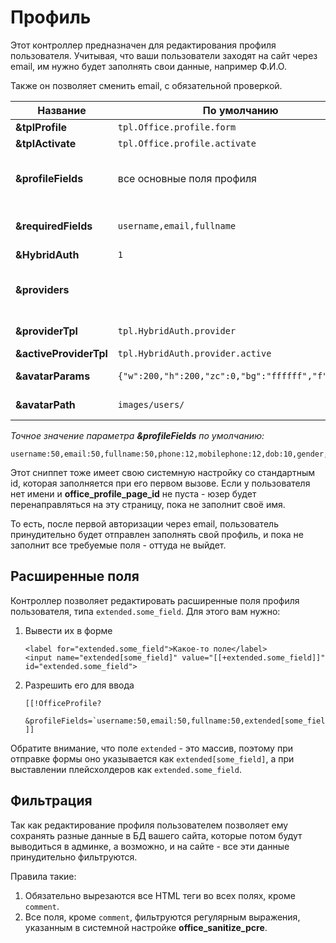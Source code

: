 # Профиль

Этот контроллер предназначен для редактирования профиля пользователя.
Учитывая, что ваши пользователи заходят на сайт через email, им нужно будет заполнять свои данные, например Ф.И.О.

Также он позволяет сменить email, с обязательной проверкой.

| Название               | По умолчанию                                       | Описание                                                                                                                                                                                                                      |
|------------------------|----------------------------------------------------|-------------------------------------------------------------------------------------------------------------------------------------------------------------------------------------------------------------------------------|
| **&tplProfile**        | `tpl.Office.profile.form`                          | Чанк для вывода и редактирования профиля пользователя.                                                                                                                                                                        |
| **&tplActivate**       | `tpl.Office.profile.activate`                      | Чанк для оформления письма активации.                                                                                                                                                                                         |
| **&profileFields**     | все основные поля профиля                          | Список разрешенных для редактирования полей юзера, через запятую. Также можно указать максимальну. длину значений, через двоеточие. Например, ``&profileFields=`username:25,fullname:50,email` ``.                            |
| **&requiredFields**    | `username,email,fullname`                          | Список обязательных полей при редактировании. Эти поля должны быть заполнены для успешного обновления профиля. Например, ``&requiredFields=`username,fullname,email` ``.                                                      |
| **&HybridAuth**        | `1`                                                | Включить интеграцию с **HybridAuth**, если он установлен.                                                                                                                                                                     |
| **&providers**         |                                                    | Список провайдеров авторизации **HybridAuth**, через запятую. Все доступные провайдеры находятся тут `{core_path}components/hybridauth/model/hybridauth/lib/Providers/`. Например, ``&providers=`Google,Twitter,Facebook` ``. |
| **&providerTpl**       | `tpl.HybridAuth.provider`                          | Чанк для вывода ссылки на авторизацию или привязку сервиса **HybridAuth** к учетной записи.                                                                                                                                   |
| **&activeProviderTpl** | `tpl.HybridAuth.provider.active`                   | Чанк для вывода иконки привязанного сервиса **HybridAuth**.                                                                                                                                                                   |
| **&avatarParams**      | `{"w":200,"h":200,"zc":0,"bg":"ffffff","f":"jpg"}` | JSON строка с параметрами конвертации аватара при помощи phpThumb.                                                                                                                                                            |
| **&avatarPath**        | `images/users/`                                    | Директория для сохранения аватаров пользователей внутри `MODX_ASSETS_PATH`.                                                                                                                                                   |

*Точное значение параметра **&profileFields** по умолчанию:*

```
username:50,email:50,fullname:50,phone:12,mobilephone:12,dob:10,gender,address,country,city,state,zip,fax,photo,comment,website,specifiedpassword,confirmpassword
```

Этот сниппет тоже имеет свою системную настройку со стандартным id, которая заполняется при его первом вызове.
Если у пользователя нет имени и **office_profile_page_id** не пуста - юзер будет перенаправляться на эту страницу, пока не заполнит своё имя.

То есть, после первой авторизации через email, пользователь принудительно будет отправлен заполнять свой профиль, и пока не заполнит все требуемые поля - оттуда не выйдет.

## Расширенные поля

Контроллер позволяет редактировать расширенные поля профиля пользователя, типа `extended.some_field`. Для этого вам нужно:

1. Вывести их в форме

    ```modx
    <label for="extended.some_field">Какое-то поле</label>
    <input name="extended[some_field]" value="[[+extended.some_field]]" id="extended.some_field">
    ```

2. Разрешить его для ввода

    ```modx
    [[!OfficeProfile?
      &profileFields=`username:50,email:50,fullname:50,extended[some_field]`
    ]]
    ```

Обратите внимание, что поле `extended` - это массив, поэтому при отправке формы оно указывается как `extended[some_field]`, а при выставлении плейсхолдеров как `extended.some_field`.

## Фильтрация

Так как редактирование профиля пользователем позволяет ему сохранять разные данные в БД вашего сайта, которые потом будут выводиться в админке, а возможно, и на сайте - все эти данные принудительно фильтруются.

Правила такие:

1. Обязательно вырезаются все HTML теги во всех полях, кроме `comment`.
2. Все поля, кроме `comment`, фильтруются регулярным выражения, указанным в системной настройке **office_sanitize_pcre**.
